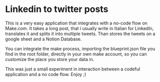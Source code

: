 # Linkedin to twitter posts

This is a very easy application that integrates with a no-code flow on Make.com.
It takes a long post, that i usually write in Italian for LinkedIn, translates it and splits it into multiple tweets. 
Than stores the tweets on a google sheet and a Notion Database.

You can integrate the make process, importing the blueprint.json file you find in the root folder, directly in your own make account, so you can customize the place you store your data in.

This was just a small experiment in interaction between a codeful application and a no code flow. Enjoy ;) 


